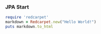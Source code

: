 ### JPA Start

```ruby
require 'redcarpet'
markdown = Redcarpet.new("Hello World!")
puts markdown.to_html
